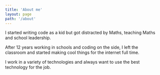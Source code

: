 ```yaml
---
title: 'About me'
layout: page
path: '/about'
---
```


I started writing code as a kid but got distracted by Maths, teaching Maths and school leadership.

After 12 years working in schools and coding on the side, I left the classroom and started making cool things for the internet full time.

I work in a variety of technologies and always want to use the best technology for the job.

